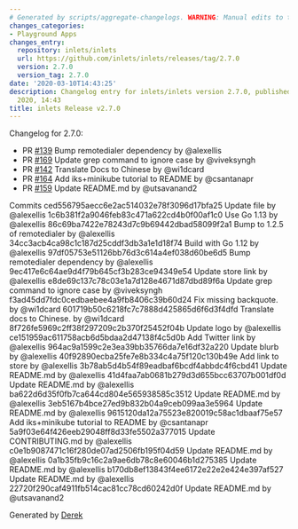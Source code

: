 ```yaml
---
# Generated by scripts/aggregate-changelogs. WARNING: Manual edits to this files will be overwritten.
changes_categories:
- Playground Apps
changes_entry:
  repository: inlets/inlets
  url: https://github.com/inlets/inlets/releases/tag/2.7.0
  version: 2.7.0
  version_tag: 2.7.0
date: '2020-03-10T14:43:25'
description: Changelog entry for inlets/inlets version 2.7.0, published on 10 March
  2020, 14:43
title: inlets Release v2.7.0
---
```


Changelog for 2.7.0:
* PR [#139](https://github.com/inlets/inlets/pull/139) Bump remotedialer dependency by @alexellis
* PR [#169](https://github.com/inlets/inlets/pull/169) Update grep command to ignore case by @viveksyngh
* PR [#142](https://github.com/inlets/inlets/pull/142) Translate Docs to Chinese by @wi1dcard
* PR [#164](https://github.com/inlets/inlets/pull/164) Add iks+minikube tutorial to README by @csantanapr
* PR [#159](https://github.com/inlets/inlets/pull/159) Update README.md by @utsavanand2

Commits
ced556795aecc6e2ac514032e78f3096d17bfa25 Update file by @alexellis
1c6b381f2a9046feb83c471a622cd4b0f00af1c0 Use Go 1.13 by @alexellis
86c69ba7422e78243d7c9b69442dbad58099f2a1 Bump to 1.2.5 of remotedialer by @alexellis
34cc3acb4ca98c1c187d25cddf3db3a1e1d18f74 Build with Go 1.12 by @alexellis
97df05753e51126bb76d3c614a4ef038d60be6d5 Bump remotedialer dependency by @alexellis
9ec417e6c64ae9d4f79b645cf3b283ce94349e54 Update store link by @alexellis
e8de69c137c78c03e1a7d128e4671d87dbd89f6a Update grep command to ignore case by @viveksyngh
f3ad45dd7fdc0cedbaebee4a9fb8406c39b60d24 Fix missing backquote. by @wi1dcard
601719b50c6218fc7c7888d425865d6f6d3f4dfd Translate docs to Chinese. by @wi1dcard
8f726fe5969c2ff38f297209c2b370f25452f04b Update logo by @alexellis
ce151959ac611758acb6d5bdaa2d47138f4c5d0b Add Twitter link by @alexellis
964ac9a1599c2e3ea39bb35766da7e16df32a220 Update blurb by @alexellis
40f92890ecba25fe7e8b334c4a75f120c130b49e Add link to store by @alexellis
3b78ab5d4b54f89eadbaf6bcdf4abbdc4f6cbd41 Update README.md by @alexellis
41d4faa7ab0681b279d3d655bcc63707b001df0d Update README.md by @alexellis
ba622d6d35f0fb7ca644cd804e565938585c3512 Update README.md by @alexellis
3eb5167b4bce27ed9b832b04a9ceb099aa3e5964 Update README.md by @alexellis
9615120da12a75523e820019c58ac1dbaaf75e57 Add iks+minikube tutorial to README by @csantanapr
5a9f03e64f426eeb29048ff8d33fe5502a377015 Update CONTRIBUTING.md by @alexellis
c0e1b9087471c16f280de07ad2506fb195f04d59 Update README.md by @alexellis
0a1b35fb9c16c2a9ae6db78c8e60046b1d275385 Update README.md by @alexellis
b170db8ef13843f4ee6172e22e2e424e397af527 Update README.md by @alexellis
22720f290caf4911fb514cac81cc78cd60242d0f Update README.md by @utsavanand2

Generated by [Derek](https://github.com/alexellis/derek/)


